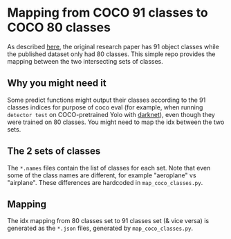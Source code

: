 # Mapping from COCO 91 classes to COCO 80 classes 
As described [here](https://tech.amikelive.com/node-718/what-object-categories-labels-are-in-coco-dataset/), the original research paper has 91 object classes while the published dataset only had 80 classes. This simple repo provides the mapping between the two intersecting sets of classes. 

## Why you might need it
Some predict functions might output their classes according to the 91 classes indices for purpose of coco eval (for example, when running `detector test` on COCO-pretrained Yolo with [darknet](https://github.com/pjreddie/darknet)), even though they were trained on 80 classes. You might need to map the idx between the two sets.  

## The 2 sets of classes
The `*.names` files contain the list of classes for each set. Note that even some of the class names are different, for example "aeroplane" vs "airplane". These differences are hardcoded in `map_coco_classes.py`.  

## Mapping
The idx mapping from 80 classes set to 91 classes set (& vice versa) is generated as the `*.json` files, generated by `map_coco_classes.py`. 

